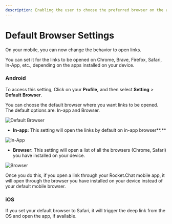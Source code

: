 ```yaml
---
description: Enabling the user to choose the preferred browser on the app.
---
```


# Default Browser Settings

On your mobile, you can now change the behavior to open links.&#x20;

You can set it for the links to be opened on Chrome, Brave, Firefox, Safari, In-App, etc., depending on the apps installed on your device.&#x20;

### **Android**

To access this setting, Click on your **Profile,** and then select **Setting** > **Default** **Browser**.&#x20;

You can choose the default browser where you want links to be opened.  The default options are: In-app and Browser.

![Default Browser](<../../.gitbook/assets/Screenshot\_20220524-Default Browser.jpg>)

* **In-app:**  This setting will open the links by default on in-app browser**.**

![In-App](../../.gitbook/assets/Screenshot\_20220524-InApp.jpg)

* **Browser:**  This setting will open a list of all the browsers (Chrome, Safari) you have installed on your device.

![Browser](../../.gitbook/assets/Screenshot\_20220524-Browser.jpg)

Once you do this, if you open a link through your Rocket.Chat mobile app, it will open through the browser you have installed on your device instead of your default mobile browser.

### **iOS**

If you set your default browser to Safari, it will trigger the deep link from the OS and open the app, if available.

